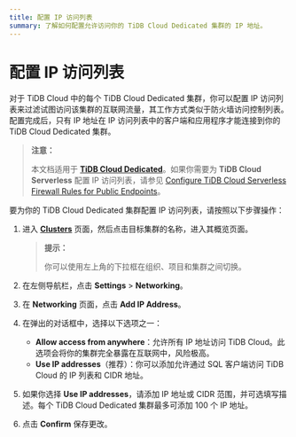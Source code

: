 ```yaml
---
title: 配置 IP 访问列表
summary: 了解如何配置允许访问你的 TiDB Cloud Dedicated 集群的 IP 地址。
---
```


# 配置 IP 访问列表

对于 TiDB Cloud 中的每个 TiDB Cloud Dedicated 集群，你可以配置 IP 访问列表来过滤试图访问该集群的互联网流量，其工作方式类似于防火墙访问控制列表。配置完成后，只有 IP 地址在 IP 访问列表中的客户端和应用程序才能连接到你的 TiDB Cloud Dedicated 集群。

> **注意：**
>
> 本文档适用于 [**TiDB Cloud Dedicated**](/tidb-cloud/select-cluster-tier.md#tidb-cloud-dedicated)。如果你需要为 **TiDB Cloud Serverless** 配置 IP 访问列表，请参见 [Configure TiDB Cloud Serverless Firewall Rules for Public Endpoints](/tidb-cloud/configure-serverless-firewall-rules-for-public-endpoints.md)。

要为你的 TiDB Cloud Dedicated 集群配置 IP 访问列表，请按照以下步骤操作：

1. 进入 [**Clusters**](https://tidbcloud.com/project/clusters) 页面，然后点击目标集群的名称，进入其概览页面。

    > **提示：**
    >
    > 你可以使用左上角的下拉框在组织、项目和集群之间切换。

2. 在左侧导航栏，点击 **Settings** > **Networking**。
3. 在 **Networking** 页面，点击 **Add IP Address**。
4. 在弹出的对话框中，选择以下选项之一：

    - **Allow access from anywhere**：允许所有 IP 地址访问 TiDB Cloud。此选项会将你的集群完全暴露在互联网中，风险极高。
    - **Use IP addresses**（推荐）：你可以添加允许通过 SQL 客户端访问 TiDB Cloud 的 IP 列表和 CIDR 地址。

5. 如果你选择 **Use IP addresses**，请添加 IP 地址或 CIDR 范围，并可选填写描述。每个 TiDB Cloud Dedicated 集群最多可添加 100 个 IP 地址。
6. 点击 **Confirm** 保存更改。